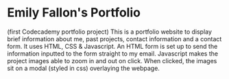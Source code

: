 # Emily Fallon's Portfolio
(first Codecademy portfolio project)
This is a portfolio website to display brief information about me, past projects, contact information and a contact form.
It uses HTML, CSS & Javascript.
An HTML form is set up to send the information inputted to the form straight to my email.
Javascript makes the project images able to zoom in and out on click.
When clicked, the images sit on a modal (styled in css) overlaying the webpage.
